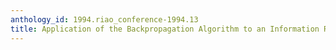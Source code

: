 ```yaml
---
anthology_id: 1994.riao_conference-1994.13
title: Application of the Backpropagation Algorithm to an Information Retrieval System
---
```

